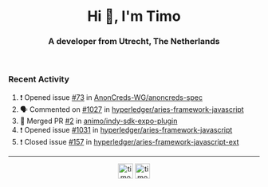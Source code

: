 <h1 align="center">Hi 👋, I'm Timo</h1>
<h3 align="center">A developer from Utrecht, The Netherlands</h3>
<br/>
<!-- https://github.com/rahuldkjain/github-profile-readme-generator --!>

<!--  <p align="left"><img src="https://github-readme-stats.vercel.app/api?username=timoglastra&show_icons=true&count_private=true&" alt="timoglastra" /></p> --!>

<!--
Github language stats
<p align="left"><img src="https://github-readme-stats.vercel.app/api/top-langs/?username=timoglastra&layout=compact" alt="timoglastra" /><p>
-->

<!-- Codestats language stats -->
<!-- <p align="left"><img src="https://codestats-readme.vercel.app/api/top-langs/?username=timoglastra&layout=compact&language_count=12" alt="timoglastra" /><p>    --!>
  
<h3>Recent Activity</h3>

<!--START_SECTION:activity-->
1. ❗️ Opened issue [#73](https://github.com/AnonCreds-WG/anoncreds-spec/issues/73) in [AnonCreds-WG/anoncreds-spec](https://github.com/AnonCreds-WG/anoncreds-spec)
2. 🗣 Commented on [#1027](https://github.com/hyperledger/aries-framework-javascript/issues/1027) in [hyperledger/aries-framework-javascript](https://github.com/hyperledger/aries-framework-javascript)
3. 🎉 Merged PR [#2](https://github.com/animo/indy-sdk-expo-plugin/pull/2) in [animo/indy-sdk-expo-plugin](https://github.com/animo/indy-sdk-expo-plugin)
4. ❗️ Opened issue [#1031](https://github.com/hyperledger/aries-framework-javascript/issues/1031) in [hyperledger/aries-framework-javascript](https://github.com/hyperledger/aries-framework-javascript)
5. ❗️ Closed issue [#157](https://github.com/hyperledger/aries-framework-javascript-ext/issues/157) in [hyperledger/aries-framework-javascript-ext](https://github.com/hyperledger/aries-framework-javascript-ext)
<!--END_SECTION:activity-->

---

<p align="center">
<a href="https://twitter.com/timoglastra" target="blank"><img align="center" src="https://cdn.jsdelivr.net/npm/simple-icons@3.0.1/icons/twitter.svg" alt="timoglastra" height="30" width="30" /></a>
<a href="https://linkedin.com/in/timoglastra" target="blank"><img align="center" src="https://cdn.jsdelivr.net/npm/simple-icons@3.0.1/icons/linkedin.svg" alt="timoglastra" height="30" width="30" /></a>
</p>




